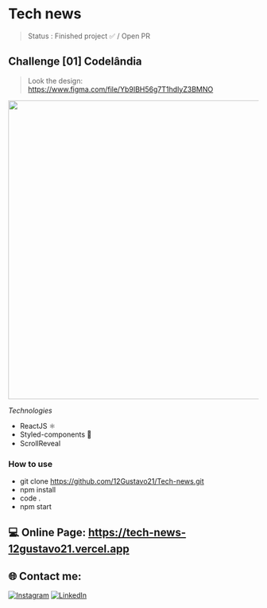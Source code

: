# Tech news

> Status : Finished project ✅ / Open PR

## Challenge [01] Codelândia
>Look the design: https://www.figma.com/file/Yb9IBH56g7T1hdIyZ3BMNO

<img width ='600px' src ='src/assets/Recording.gif' />

*Technologies*

+ ReactJS ⚛️
+ Styled-components 💅
+ ScrollReveal <img width="15px" src="https://imgs.search.brave.com/FOnR2lQh0JLSRduf5PRYNHEmN1AB14Bql6YzUU_wGKg/rs:fit:32:32:1/g:ce/aHR0cDovL2Zhdmlj/b25zLnNlYXJjaC5i/cmF2ZS5jb20vaWNv/bnMvZTZjMWFmZTFl/ZWQ2OWVmZTg1OWEw/ZTYzODc1OGNhOGVh/OTkzYWYwYTE4ZmEw/NDgyNGI0NDViMGE5/ZmJjYmI2OS9zY3Jv/bGxyZXZlYWxqcy5v/cmcv" />

### How to use
 
 - git clone https://github.com/12Gustavo21/Tech-news.git
 - npm install
 - code .
 - npm start
 
 ## 💻 Online Page: https://tech-news-12gustavo21.vercel.app

## 🌐 Contact me:
[![Instagram](https://img.shields.io/badge/Instagram-%23E4405F.svg?logo=Instagram&logoColor=white)](https://instagram.com/gualmda) [![LinkedIn](https://img.shields.io/badge/LinkedIn-%230077B5.svg?logo=linkedin&logoColor=white)](https://linkedin.com/in/gustavo-almeida-421044246)
